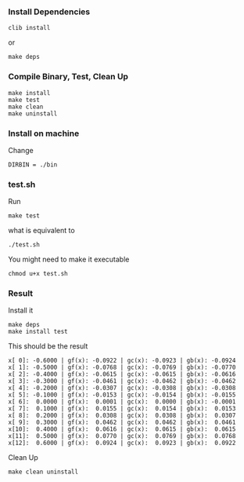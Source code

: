 
### Install Dependencies

```
clib install 
```

or 

```
make deps 
```

### Compile Binary, Test, Clean Up

```
make install 
make test 
make clean 
make uninstall
```

### Install on machine
Change

```
DIRBIN = ./bin
```

### test.sh
Run 
```
make test
```

what is equivalent to
```
./test.sh
```

You might need to make it executable

```
chmod u+x test.sh
```


### Result
Install it

```
make deps
make install test
```

This should be the result

```
x[ 0]: -0.6000 | gf(x): -0.0922 | gc(x): -0.0923 | gb(x): -0.0924
x[ 1]: -0.5000 | gf(x): -0.0768 | gc(x): -0.0769 | gb(x): -0.0770
x[ 2]: -0.4000 | gf(x): -0.0615 | gc(x): -0.0615 | gb(x): -0.0616
x[ 3]: -0.3000 | gf(x): -0.0461 | gc(x): -0.0462 | gb(x): -0.0462
x[ 4]: -0.2000 | gf(x): -0.0307 | gc(x): -0.0308 | gb(x): -0.0308
x[ 5]: -0.1000 | gf(x): -0.0153 | gc(x): -0.0154 | gb(x): -0.0155
x[ 6]:  0.0000 | gf(x):  0.0001 | gc(x):  0.0000 | gb(x): -0.0001
x[ 7]:  0.1000 | gf(x):  0.0155 | gc(x):  0.0154 | gb(x):  0.0153
x[ 8]:  0.2000 | gf(x):  0.0308 | gc(x):  0.0308 | gb(x):  0.0307
x[ 9]:  0.3000 | gf(x):  0.0462 | gc(x):  0.0462 | gb(x):  0.0461
x[10]:  0.4000 | gf(x):  0.0616 | gc(x):  0.0615 | gb(x):  0.0615
x[11]:  0.5000 | gf(x):  0.0770 | gc(x):  0.0769 | gb(x):  0.0768
x[12]:  0.6000 | gf(x):  0.0924 | gc(x):  0.0923 | gb(x):  0.0922
```

Clean Up
```
make clean uninstall
```
